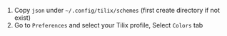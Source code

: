 1. Copy `json` under `~/.config/tilix/schemes` (first create directory if not exist)
2. Go to `Preferences` and select your Tilix profile, Select `Colors` tab
